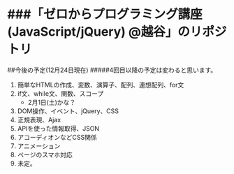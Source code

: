 ###「ゼロからプログラミング講座(JavaScript/jQuery) @越谷」のリポジトリ
===========
##今後の予定(12月24日現在)
#####4回目以降の予定は変わると思います。
1. 簡単なHTMLの作成、変数、演算子、配列、連想配列、for文
2. if文、while文、関数、スコープ
	* 2月1日(土)かな？
3. DOM操作、イベント、jQuery、CSS
4. 正規表現、Ajax
5. APIを使った情報取得、JSON
6. アコーディオンなどCSS関係
7. アニメーション
8. ページのスマホ対応
9. 未定。